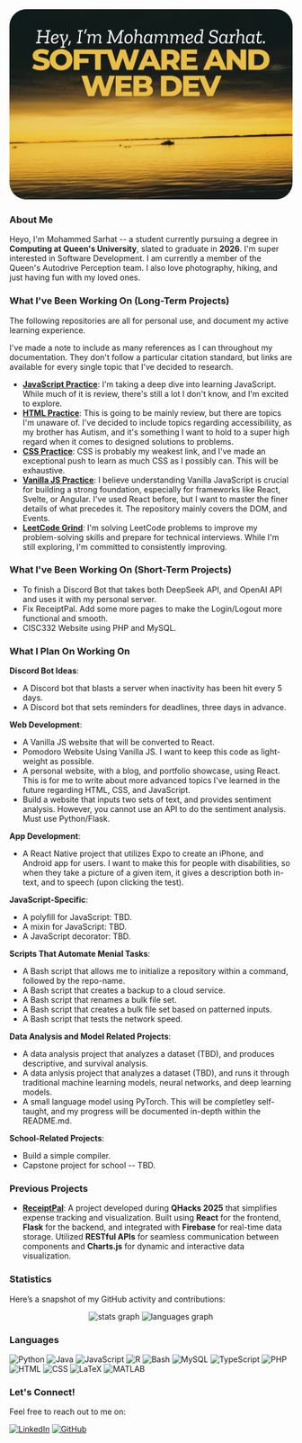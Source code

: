 <div align="center">
  <img style="border-radius: 30px; max-width: 100%; height: auto;" src="assets/2.png" alt="My very own photo of Lake Ontario's eclipse!">
</div>

### About Me

Heyo, I'm Mohammed Sarhat -- a student currently pursuing a degree in **Computing at Queen's University**, slated to graduate in **2026**. I'm super interested in Software Development. I am currently a member of the Queen's Autodrive Perception team. I also love photography, hiking, and just having fun with my loved ones.  

### What I've Been Working On (Long-Term Projects)
The following repositories are all for personal use, and document my active learning experience.

I've made a note to include as many references as I can throughout my documentation. They don't follow a particular citation standard, but links are available for every single topic that I've decided to research. 

- [**JavaScript Practice**](https://github.com/mosarhat/js-practice): I'm taking a deep dive into learning JavaScript. While much of it is review, there's still a lot I don't know, and I'm excited to explore. 
- [**HTML Practice**](https://github.com/mosarhat/html-practice): This is going to be mainly review, but there are topics I'm unaware of. I've decided to include topics regarding accessibiliity, as my brother has Autism, and it's something I want to hold to a super high regard when it comes to designed solutions to problems.
- [**CSS Practice**](https://github.com/mosarhat/css-practice): CSS is probably my weakest link, and I've made an exceptional push to learn as much CSS as I possibly can. This will be exhaustive.
- [**Vanilla JS Practice**](https://github.com/mosarhat/vanilla-js-practice): I believe understanding Vanilla JavaScript is crucial for building a strong foundation, especially for frameworks like React, Svelte, or Angular. I've used React before, but I want to master the finer details of what precedes it. The repository mainly covers the DOM, and Events.
- [**LeetCode Grind**](https://github.com/mosarhat/leetcode-grind): I'm solving LeetCode problems to improve my problem-solving skills and prepare for technical interviews. While I'm still exploring, I'm committed to consistently improving.

### What I've Been Working On (Short-Term Projects)
- To finish a Discord Bot that takes both DeepSeek API, and OpenAI API and uses it with my personal server.
- Fix ReceiptPal. Add some more pages to make the Login/Logout more functional and smooth.
- CISC332 Website using PHP and MySQL.

### What I Plan On Working On

**Discord Bot Ideas**:
- A Discord bot that blasts a server when inactivity has been hit every 5 days.
- A Discord bot that sets reminders for deadlines, three days in advance.

**Web Development**:
- A Vanilla JS website that will be converted to React.
- Pomodoro Website Using Vanilla JS. I want to keep this code as light-weight as possible.
- A personal website, with a blog, and portfolio showcase, using React. This is for me to write about more advanced topics I've learned in the future regarding HTML, CSS, and JavaScript.
- Build a website that inputs two sets of text, and provides sentiment analysis. However, you cannot use an API to do the sentiment analysis. Must use Python/Flask.

**App Development**: 
- A React Native project that utilizes Expo to create an iPhone, and Android app for users. I want to make this for people with disabilities, so when they take a picture of a given item, it gives a description both in-text, and to speech (upon clicking the test).
  
**JavaScript-Specific**:
- A polyfill for JavaScript: TBD.
- A mixin for JavaScript: TBD.
- A JavaScript decorator: TBD.

**Scripts That Automate Menial Tasks**:
- A Bash script that allows me to initialize a repository within a command, followed by the repo-name.
- A Bash script that creates a backup to a cloud service.
- A Bash script that renames a bulk file set.
- A Bash script that creates a bulk file set based on patterned inputs.
- A Bash script that tests the network speed. 

**Data Analysis and Model Related Projects**:
- A data analysis project that analyzes a dataset (TBD), and produces descriptive, and survival analysis.
- A data anlysis project that analyzes a dataset (TBD), and runs it through traditional machine learning models, neural networks, and deep learning models.
- A small language model using PyTorch. This will be completley self-taught, and my progress will be documented in-depth within the README.md.

**School-Related Projects**:
- Build a simple compiler.
- Capstone project for school -- TBD.

### Previous Projects
- [**ReceiptPal**](https://github.com/clairewhelan/qhacks_2025): A project developed during **QHacks 2025** that simplifies expense tracking and visualization. Built using **React** for the frontend, **Flask** for the backend, and integrated with **Firebase** for real-time data storage. Utilized **RESTful APIs** for seamless communication between components and **Charts.js** for dynamic and interactive data visualization.

### Statistics
Here’s a snapshot of my GitHub activity and contributions:

<div align="center">
  <img src="https://github-readme-stats.vercel.app/api?username=mosarhat&hide_title=false&hide_rank=false&show_icons=true&include_all_commits=true&count_private=true&disable_animations=false&theme=dracula&locale=en&hide_border=false" height="150" alt="stats graph"  />
  <img src="https://github-readme-stats.vercel.app/api/top-langs?username=mosarhat&locale=en&hide_title=false&layout=compact&card_width=320&langs_count=5&theme=dracula&hide_border=false" height="150" alt="languages graph"  />
</div>

### Languages

![Python](https://img.shields.io/badge/python-3670A0?style=for-the-badge&logo=python&logoColor=ffdd54)
![Java](https://img.shields.io/badge/java-%23ED8B00.svg?style=for-the-badge&logo=openjdk&logoColor=white)
![JavaScript](https://img.shields.io/badge/javascript-%23323330.svg?style=for-the-badge&logo=javascript&logoColor=%23F7DF1E)
![R](https://img.shields.io/badge/r-%23276DC3.svg?style=for-the-badge&logo=r&logoColor=white)
![Bash](https://img.shields.io/badge/bash-%23121011.svg?style=for-the-badge&logo=gnu-bash&logoColor=white)
![MySQL](https://img.shields.io/badge/mysql-%2300f.svg?style=for-the-badge&logo=mysql&logoColor=white)
![TypeScript](https://img.shields.io/badge/typescript-%23007ACC.svg?style=for-the-badge&logo=typescript&logoColor=white)
![PHP](https://img.shields.io/badge/php-%23777BB4.svg?style=for-the-badge&logo=php&logoColor=white)
![HTML](https://img.shields.io/badge/html-%23E34F26.svg?style=for-the-badge&logo=html5&logoColor=white)
![CSS](https://img.shields.io/badge/css-%231572B6.svg?style=for-the-badge&logo=css3&logoColor=white)
![LaTeX](https://img.shields.io/badge/latex-%23008080.svg?style=for-the-badge&logo=latex&logoColor=white)
![MATLAB](https://img.shields.io/badge/MATLAB-%230076A8.svg?style=for-the-badge&logo=mathworks&logoColor=white)

### Let's Connect!
Feel free to reach out to me on:

[![LinkedIn](https://img.shields.io/static/v1?message=LinkedIn&logo=linkedin&label=&color=0077B5&logoColor=white&labelColor=&style=for-the-badge)](https://linkedin.com/in/mosarhat)
[![GitHub](https://img.shields.io/static/v1?message=GitHub&logo=github&label=&color=181717&logoColor=white&labelColor=&style=for-the-badge)](https://github.com/mosarhat)
